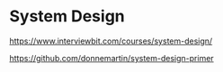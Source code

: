 # System Design

https://www.interviewbit.com/courses/system-design/

https://github.com/donnemartin/system-design-primer
